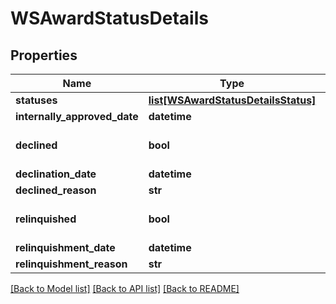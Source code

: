 # WSAwardStatusDetails

## Properties
Name | Type | Description | Notes
------------ | ------------- | ------------- | -------------
**statuses** | [**list[WSAwardStatusDetailsStatus]**](WSAwardStatusDetailsStatus.md) |  | [optional] 
**internally_approved_date** | **datetime** |  | [optional] 
**declined** | **bool** |  | [optional] [default to False]
**declination_date** | **datetime** |  | [optional] 
**declined_reason** | **str** |  | [optional] 
**relinquished** | **bool** |  | [optional] [default to False]
**relinquishment_date** | **datetime** |  | [optional] 
**relinquishment_reason** | **str** |  | [optional] 

[[Back to Model list]](../README.md#documentation-for-models) [[Back to API list]](../README.md#documentation-for-api-endpoints) [[Back to README]](../README.md)


